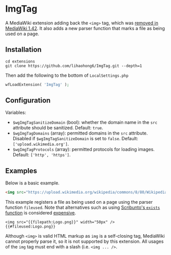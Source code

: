 # ImgTag

A MediaWiki extension adding back the `<img>` tag, which was [removed in MediaWiki 1.42](https://www.mediawiki.org/wiki/Manual:$wgAllowImageTag). It also adds a new parser function that marks a file as being used on a page.

## Installation

```shell
cd extensions
git clone https://github.com/lihaohong6/ImgTag.git --depth=1
```

Then add the following to the bottom of `LocalSettings.php`
```php
wfLoadExtension( 'ImgTag' );
```

## Configuration
Variables:
- `$wgImgTagSanitizeDomain` (bool): whether the domain name in the `src` attribute should be sanitized. Default: `true`.
- `$wgImgTagDomains` (array): permitted domains in the `src` attribute. Disabled if `$wgImgTagSanitizeDomain` is set to `false`. Default: `['upload.wikimedia.org']`.
- `$wgImgTagProtocols` (array): permitted protocols for loading images. Default: `['http', 'https']`.

## Examples
Below is a basic example.
```html
<img src="https://upload.wikimedia.org/wikipedia/commons/8/80/Wikipedia-logo-v2.svg" width="100px" class="some-class" alt="Logo of Wikipedia" />
```

This example registers a file as being used on a page using the parser function `fileused`. Note that alternatives such as using [Scribunto's `exists` function](https://www.mediawiki.org/wiki/Extension:Scribunto/Lua_reference_manual#File_metadata) is considered [expensive](https://www.mediawiki.org/wiki/Manual:$wgExpensiveParserFunctionLimit).
```wikitext
<img src="{{filepath:Logo.png}}" width="50px" />
{{#fileused:Logo.png}}
```

Although `<img>` is valid HTML markup as `img` is a self-closing tag, MediaWiki cannot properly parse it, so it is not supported by this extension. All usages of the `img` tag must end with a slash (i.e. `<img ... />`.
